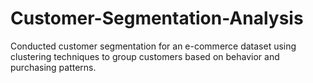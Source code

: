 # Customer-Segmentation-Analysis
Conducted customer segmentation for an e-commerce dataset using clustering techniques to group customers based on behavior and purchasing patterns.
